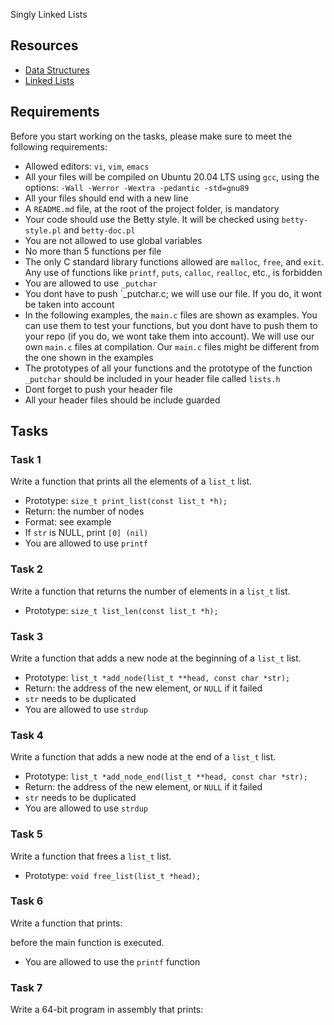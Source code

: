  Singly Linked Lists

## Resources

- [Data Structures](#data-structure)
- [Linked Lists](#linked-lists)

## Requirements

Before you start working on the tasks, please make sure to meet the following requirements:

- Allowed editors: `vi`, `vim`, `emacs`
- All your files will be compiled on Ubuntu 20.04 LTS using `gcc`, using the options: `-Wall -Werror -Wextra -pedantic -std=gnu89`
- All your files should end with a new line
- A `README.md` file, at the root of the project folder, is mandatory
- Your code should use the Betty style. It will be checked using `betty-style.pl` and `betty-doc.pl`
- You are not allowed to use global variables
- No more than 5 functions per file
- The only C standard library functions allowed are `malloc`, `free`, and `exit`. Any use of functions like `printf`, `puts`, `calloc`, `realloc`, etc., is forbidden
- You are allowed to use `_putchar`
- You dont have to push `_putchar.c; we will use our file. If you do, it wont be taken into account
- In the following examples, the `main.c` files are shown as examples. You can use them to test your functions, but you dont have to push them to your repo (if you do, we wont take them into account). We will use our own `main.c` files at compilation. Our `main.c` files might be different from the one shown in the examples
- The prototypes of all your functions and the prototype of the function `_putchar` should be included in your header file called `lists.h`
- Dont forget to push your header file
- All your header files should be include guarded

## Tasks

### Task 1

Write a function that prints all the elements of a `list_t` list.

- Prototype: `size_t print_list(const list_t *h);`
- Return: the number of nodes
- Format: see example
- If `str` is NULL, print `[0] (nil)`
- You are allowed to use `printf`

### Task 2

Write a function that returns the number of elements in a `list_t` list.

- Prototype: `size_t list_len(const list_t *h);`

### Task 3

Write a function that adds a new node at the beginning of a `list_t` list.

- Prototype: `list_t *add_node(list_t **head, const char *str);`
- Return: the address of the new element, or `NULL` if it failed
- `str` needs to be duplicated
- You are allowed to use `strdup`

### Task 4

Write a function that adds a new node at the end of a `list_t` list.

- Prototype: `list_t *add_node_end(list_t **head, const char *str);`
- Return: the address of the new element, or `NULL` if it failed
- `str` needs to be duplicated
- You are allowed to use `strdup`

### Task 5

Write a function that frees a `list_t` list.

- Prototype: `void free_list(list_t *head);`

### Task 6

Write a function that prints:


before the main function is executed.

- You are allowed to use the `printf` function

### Task 7

Write a 64-bit program in assembly that prints:


